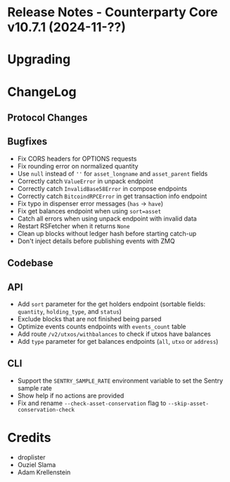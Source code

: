 # Release Notes - Counterparty Core v10.7.1 (2024-11-??)



# Upgrading


# ChangeLog

## Protocol Changes

## Bugfixes

- Fix CORS headers for OPTIONS requests
- Fix rounding error on normalized quantity
- Use `null` instead of `''` for `asset_longname` and `asset_parent` fields
- Correctly catch `ValueError` in unpack endpoint
- Correctly catch `InvalidBase58Error` in compose endpoints
- Correctly catch `BitcoindRPCError` in get transaction info endpoint
- Fix typo in dispenser error messages (`has` -> `have`)
- Fix get balances endpoint when using `sort=asset`
- Catch all errors when using unpack endpoint with invalid data
- Restart RSFetcher when it returns `None`
- Clean up blocks without ledger hash before starting catch-up
- Don't inject details before publishing events with ZMQ

## Codebase


## API

- Add `sort` parameter for the get holders endpoint (sortable fields: `quantity`, `holding_type`, and `status`)
- Exclude blocks that are not finished being parsed
- Optimize events counts endpoints with `events_count` table
- Add route `/v2/utxos/withbalances` to check if utxos have balances
- Add `type` parameter for get balances endpoints (`all`, `utxo` or `address`)

## CLI

- Support the `SENTRY_SAMPLE_RATE` environment variable to set the Sentry sample rate
- Show help if no actions are provided
- Fix and rename `--check-asset-conservation` flag to `--skip-asset-conservation-check`

# Credits

* droplister 
* Ouziel Slama
* Adam Krellenstein
